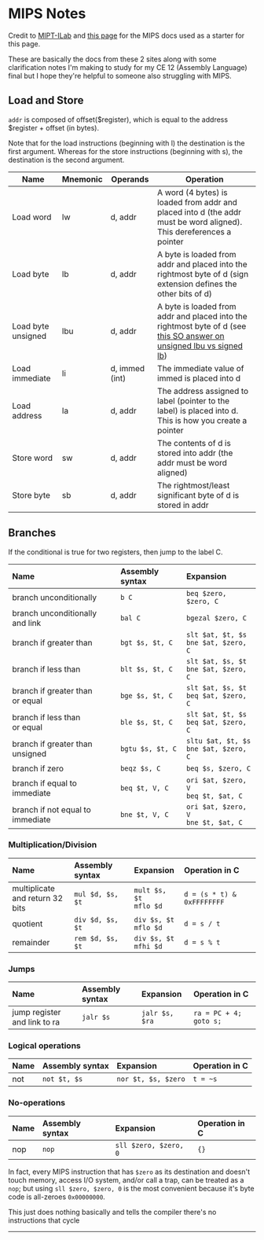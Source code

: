 # MIPS Notes

Credit to [MIPT-ILab](https://github.com/MIPT-ILab/mipt-mips/wiki/MIPS-pseudo-instructions/_edit) and [this page](http://pages.cs.wisc.edu/~markhill/cs354/Fall2008/notes/MAL.instructions.html) for the MIPS docs used as a starter for this page.

These are basically the docs from these 2 sites along with some clarification notes I'm making to study for my CE 12 (Assembly Language) final but I hope they're helpful to someone also struggling with MIPS.

## Load and Store

`addr` is composed of offset($register), which is equal to the address $register + offset (in bytes). 

Note that for the load instructions (beginning with l) the destination is the first argument. Whereas for the store instructions (beginning with s), the destination is the second argument.

| Name                | Mnemonic | Operands       | Operation                                                                                                                                                                                 |
|---------------------|----------|----------------|-------------------------------------------------------------------------------------------------------------------------------------------------------------------------------------------|
| Load word           | lw       | d, addr        | A word (4 bytes) is loaded from addr and placed into d (the addr must be word aligned). This dereferences a pointer                                                                       |
| Load byte           | lb       | d, addr        | A byte is loaded from addr and placed into the rightmost byte of d  (sign extension defines the other bits of d)                                                                          |
|  Load byte unsigned | lbu      | d, addr        |  A byte is loaded from addr and placed into the rightmost byte of d (see [this SO answer on unsigned lbu vs signed lb](https://stackoverflow.com/questions/7226147/clarifications-on-signed-unsigned-load-and-store-instructions-mips))  | 
| Load immediate      | li       | d, immed (int) | The immediate value of immed is placed into d                                                                                                                                             |  
| Load address        | la       | d, addr        | The address assigned to label (pointer to the label) is placed into d. This is how you create a pointer                                                                                   |   
| Store word          | sw       | d, addr        | The contents of d is stored into addr (the addr must be word aligned)                                                                                                                     |   
| Store byte          | sb       | d, addr        | The rightmost/least significant byte of d is stored in addr                                                                                                                               |   
      

## Branches

If the conditional is true for two registers, then jump to the label C.

| **Name** | **Assembly syntax** | **Expansion** |
|:---------|:--------------------|:--------------|
| branch unconditionally | `b C`               | `beq $zero, $zero, C` |
| branch unconditionally<br/>and link | `bal C`             | `bgezal $zero, C` |
| branch if greater than | `bgt $s, $t, C`     | `slt $at, $t, $s`<br />`bne $at, $zero, C`|
| branch if less than | `blt $s, $t, C`     | `slt $at, $s, $t`<br />`bne $at, $zero, C`|
| branch if greater than<br/>or equal | `bge $s, $t, C`     | `slt $at, $s, $t`<br />`beq $at, $zero, C`|
| branch if less than<br/>or equal | `ble $s, $t, C`     | `slt $at, $t, $s`<br />`beq $at, $zero, C`|
| branch if greater than<br/>unsigned | `bgtu $s, $t, C`    | `sltu $at, $t, $s`<br />`bne $at, $zero, C`|
| branch if zero | `beqz $s, C`        | `beq $s, $zero, C`|
| branch if equal to immediate | `beq $t, V, C` | `ori $at, $zero, V`<br />`beq $t, $at, C`|
| branch if not equal to immediate | `bne $t, V, C` | `ori $at, $zero, V`<br />`bne $t, $at, C`|

### Multiplication/Division ###

| **Name** | **Assembly syntax** | **Expansion** | **Operation in C** |
|:---------|:--------------------|:--------------|:-------------------|
| multiplicate<br/>and return 32 bits | `mul $d, $s, $t`    | `mult $s, $t`<br />`mflo $d` | `d = (s * t) & 0xFFFFFFFF` |
| quotient | `div $d, $s, $t`    | `div $s, $t`<br />`mflo $d` | `d = s / t`        |
| remainder | `rem $d, $s, $t`    | `div $s, $t`<br />`mfhi $d` | `d = s % t`        |

### Jumps ###

| **Name** | **Assembly syntax** | **Expansion** | **Operation in C** |
|:---------|:--------------------|:--------------|:-------------------|
| jump register and link to ra | `jalr $s`        | `jalr $s, $ra` | `ra = PC + 4; goto s;` |

### Logical operations ###

| **Name** | **Assembly syntax** | **Expansion** | **Operation in C** |
|:---------|:--------------------|:--------------|:-------------------|
| not      | `not $t, $s`        | `nor $t, $s, $zero` | `t = ~s`           |

### No-operations ###

| **Name** | **Assembly syntax** | **Expansion** | **Operation in C** |
|:---------|:--------------------|:--------------|:-------------------|
| nop      | `nop`               | `sll $zero, $zero, 0` | `{}`               |



In fact, every MIPS instruction that has `$zero` as its destination and doesn't touch memory, access I/O system, and/or call a trap, can be treated as a `nop`; but using `sll $zero, $zero, 0` is the most convenient because it's byte code is all-zeroes `0x00000000`.

This just does nothing basically and tells the compiler there's no instructions that cycle

---
